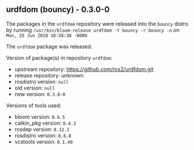 ## urdfdom (bouncy) - 0.3.0-0

The packages in the `urdfdom` repository were released into the `bouncy` distro by running `/usr/bin/bloom-release urdfdom -t bouncy -r bouncy -n` on `Mon, 25 Jun 2018 18:58:38 -0000`

The `urdfdom` package was released.

Version of package(s) in repository `urdfdom`:

- upstream repository: https://github.com/ros2/urdfdom.git
- release repository: unknown
- rosdistro version: `null`
- old version: `null`
- new version: `0.3.0-0`

Versions of tools used:

- bloom version: `0.6.5`
- catkin_pkg version: `0.4.3`
- rosdep version: `0.12.1`
- rosdistro version: `0.6.8`
- vcstools version: `0.1.40`


